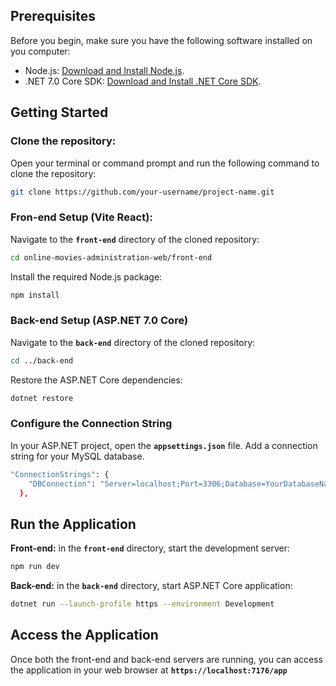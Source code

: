 ## Prerequisites
Before you begin, make sure you have the following software installed on you computer:
* Node.js: [Download and Install Node.js](https://nodejs.org/en/download).
* .NET 7.0 Core SDK: [Download and Install .NET Core SDK](https://dotnet.microsoft.com/en-us/download).

## Getting Started
### Clone the repository:
Open your terminal or command prompt and run the following command to clone the repository:
```bash
git clone https://github.com/your-username/project-name.git
```

### Fron-end Setup (Vite React):
Navigate to the **`front-end`** directory of the cloned repository:
``` bash
cd online-movies-administration-web/front-end
```
Install the required Node.js package:
```bash
npm install
```
### Back-end Setup (ASP.NET 7.0 Core)
Navigate to the **`back-end`** directory of the cloned repository:
```bash
cd ../back-end
```
Restore the ASP.NET Core dependencies:
```bash
dotnet restore
```
### Configure the Connection String
In your ASP.NET project, open the **`appsettings.json`** file. Add a connection string for your MySQL database.
```bash
"ConnectionStrings": {
    "DBConnection": "Server=localhost;Port=3306;Database=YourDatabaseName;User=root;Password=YourPassword;"
  },
```

## Run the Application
**Front-end:** in the **`front-end`** directory, start the development server:
```bash
npm run dev
```

**Back-end:** in the **`back-end`** directory, start ASP.NET Core application:
```bash
dotnet run --launch-profile https --environment Development
```

## Access the Application
Once both the front-end and back-end servers are running, you can access the application in your web browser at **`https://localhost:7176/app`**
